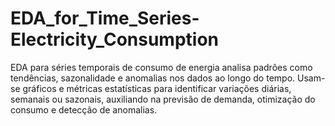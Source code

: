 # EDA_for_Time_Series-Electricity_Consumption
EDA para séries temporais de consumo de energia analisa padrões como tendências, sazonalidade e anomalias nos dados ao longo do tempo. Usam-se gráficos e métricas estatísticas para identificar variações diárias, semanais ou sazonais, auxiliando na previsão de demanda, otimização do consumo e detecção de anomalias.
